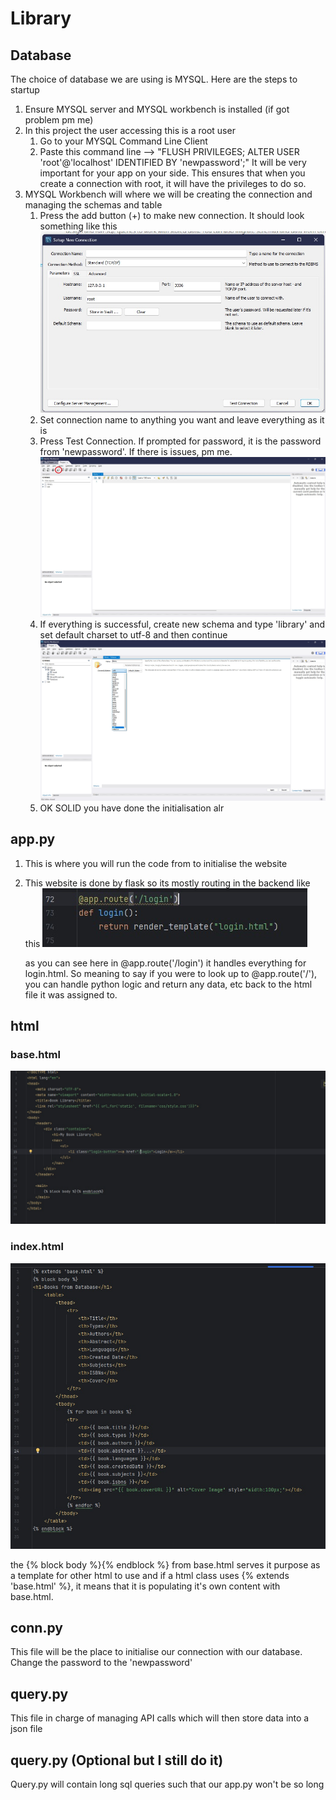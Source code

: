 # Library

## Database
The choice of database we are using is MYSQL. Here are the steps to startup

1. Ensure MYSQL server and MYSQL workbench is installed (if got problem pm me)
2. In this project the user accessing this is a root user
   1. Go to your MYSQL Command Line Client
   2. Paste this command line --> "FLUSH PRIVILEGES;
ALTER USER 'root'@'localhost' IDENTIFIED BY 'newpassword';" It will be very important for your app on your side. This ensures that when you create a connection with root, it will have the privileges to do so.
3. MYSQL Workbench will where we will be creating the connection and managing the schemas and table
   1. Press the add button (+) to make new connection. It should look something like this
   ![Alt text](image/Setup.jpg)
   2. Set connection name to anything you want and leave everything as it is
   3. Press Test Connection. If prompted for password, it is the password from 'newpassword'. If there is issues, pm me.
   ![Alt text](image/Connection.jpg)
   5. If everything is successful, create new schema and type 'library' and set default charset to utf-8 and then continue
   ![Alt text](image/Schema.jpg)
   6. OK SOLID you have done the initialisation alr

## app.py

1. This is where you will run the code from to initialise the website
2. This website is done by flask so its mostly routing in the backend like this
   ![Alt text](image/app.jpg)

   as you can see here in @app.route('/login') it handles everything for login.html. So meaning to say if you were to look up to @app.route('/'), you can handle python logic and return any data, etc back to the html file it was assigned to.

## html

### base.html
![Alt text](image/Header.jpg)

### index.html
![Alt text](image/Content.jpg)

the {% block body %}{% endblock %} from base.html serves it purpose as a template for other html to use and if a html class uses {% extends 'base.html' %}, it means that it is populating it's own content with base.html.

## conn.py

This file will be the place to initialise our connection with our database. Change the password to the 'newpassword'

## query.py

This file in charge of managing API calls which will then store data into a json file

## query.py (Optional but I still do it)

Query.py will contain long sql queries such that our app.py won't be so long


